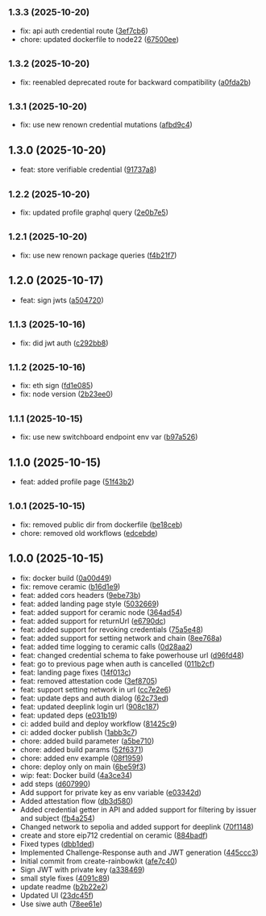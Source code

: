 ## <small>1.3.3 (2025-10-20)</small>

* fix: api auth credential route ([3ef7cb6](https://github.com/powerhouse-inc/renown/commit/3ef7cb6))
* chore: updated dockerfile to node22 ([67500ee](https://github.com/powerhouse-inc/renown/commit/67500ee))

## <small>1.3.2 (2025-10-20)</small>

* fix: reenabled deprecated route for backward compatibility ([a0fda2b](https://github.com/powerhouse-inc/renown/commit/a0fda2b))

## <small>1.3.1 (2025-10-20)</small>

* fix: use new renown credential mutations ([afbd9c4](https://github.com/powerhouse-inc/renown/commit/afbd9c4))

## 1.3.0 (2025-10-20)

* feat: store verifiable credential ([91737a8](https://github.com/powerhouse-inc/renown/commit/91737a8))

## <small>1.2.2 (2025-10-20)</small>

* fix: updated profile graphql query ([2e0b7e5](https://github.com/powerhouse-inc/renown/commit/2e0b7e5))

## <small>1.2.1 (2025-10-20)</small>

* fix: use new renown package queries ([f4b21f7](https://github.com/powerhouse-inc/renown/commit/f4b21f7))

## 1.2.0 (2025-10-17)

* feat: sign jwts ([a504720](https://github.com/powerhouse-inc/renown/commit/a504720))

## <small>1.1.3 (2025-10-16)</small>

* fix: did jwt auth ([c292bb8](https://github.com/powerhouse-inc/renown/commit/c292bb8))

## <small>1.1.2 (2025-10-16)</small>

* fix: eth sign ([fd1e085](https://github.com/powerhouse-inc/renown/commit/fd1e085))
* fix: node version ([2b23ee0](https://github.com/powerhouse-inc/renown/commit/2b23ee0))

## <small>1.1.1 (2025-10-15)</small>

* fix: use new switchboard endpoint env var ([b97a526](https://github.com/powerhouse-inc/renown/commit/b97a526))

## 1.1.0 (2025-10-15)

* feat: added profile page ([51f43b2](https://github.com/powerhouse-inc/renown/commit/51f43b2))

## <small>1.0.1 (2025-10-15)</small>

* fix: removed public dir from dockerfile ([be18ceb](https://github.com/powerhouse-inc/renown/commit/be18ceb))
* chore: removed old workflows ([edcebde](https://github.com/powerhouse-inc/renown/commit/edcebde))

## 1.0.0 (2025-10-15)

* fix: docker build ([0a00d49](https://github.com/powerhouse-inc/renown/commit/0a00d49))
* fix: remove ceramic ([b16d1e9](https://github.com/powerhouse-inc/renown/commit/b16d1e9))
* feat: added cors headers ([9ebe73b](https://github.com/powerhouse-inc/renown/commit/9ebe73b))
* feat: added landing page style ([5032669](https://github.com/powerhouse-inc/renown/commit/5032669))
* feat: added support for ceramic node ([364ad54](https://github.com/powerhouse-inc/renown/commit/364ad54))
* feat: added support for returnUrl ([e6790dc](https://github.com/powerhouse-inc/renown/commit/e6790dc))
* feat: added support for revoking credentials ([75a5e48](https://github.com/powerhouse-inc/renown/commit/75a5e48))
* feat: added support for setting network and chain ([8ee768a](https://github.com/powerhouse-inc/renown/commit/8ee768a))
* feat: added time logging to ceramic calls ([0d28aa2](https://github.com/powerhouse-inc/renown/commit/0d28aa2))
* feat: changed credential schema to fake powerhouse url ([d96fd48](https://github.com/powerhouse-inc/renown/commit/d96fd48))
* feat: go to previous page when auth is cancelled ([011b2cf](https://github.com/powerhouse-inc/renown/commit/011b2cf))
* feat: landing page fixes ([14f013c](https://github.com/powerhouse-inc/renown/commit/14f013c))
* feat: removed attestation code ([3ef8705](https://github.com/powerhouse-inc/renown/commit/3ef8705))
* feat: support setting network in url ([cc7e2e6](https://github.com/powerhouse-inc/renown/commit/cc7e2e6))
* feat: update deps and auth dialog ([62c73ed](https://github.com/powerhouse-inc/renown/commit/62c73ed))
* feat: updated deeplink login url ([908c187](https://github.com/powerhouse-inc/renown/commit/908c187))
* feat: updated deps ([e031b19](https://github.com/powerhouse-inc/renown/commit/e031b19))
* ci: added build and deploy workflow ([81425c9](https://github.com/powerhouse-inc/renown/commit/81425c9))
* ci: added docker publish ([1abb3c7](https://github.com/powerhouse-inc/renown/commit/1abb3c7))
* chore: added build parameter ([a5be710](https://github.com/powerhouse-inc/renown/commit/a5be710))
* chore: added build params ([52f6371](https://github.com/powerhouse-inc/renown/commit/52f6371))
* chore: added env example ([08f1959](https://github.com/powerhouse-inc/renown/commit/08f1959))
* chore: deploy only on main ([6be59f3](https://github.com/powerhouse-inc/renown/commit/6be59f3))
* wip: feat: Docker build ([4a3ce34](https://github.com/powerhouse-inc/renown/commit/4a3ce34))
* add steps ([d607990](https://github.com/powerhouse-inc/renown/commit/d607990))
* Add support for private key as env variable ([e03342d](https://github.com/powerhouse-inc/renown/commit/e03342d))
* Added attestation flow ([db3d580](https://github.com/powerhouse-inc/renown/commit/db3d580))
* Added credential getter in API and added support for filtering by issuer and subject ([fb4a254](https://github.com/powerhouse-inc/renown/commit/fb4a254))
* Changed network to sepolia and added support for deeplink ([70f1148](https://github.com/powerhouse-inc/renown/commit/70f1148))
* create and store eip712 credential on ceramic ([884badf](https://github.com/powerhouse-inc/renown/commit/884badf))
* Fixed types ([dbb1ded](https://github.com/powerhouse-inc/renown/commit/dbb1ded))
* Implemented Challenge-Response auth and JWT generation ([445ccc3](https://github.com/powerhouse-inc/renown/commit/445ccc3))
* Initial commit from create-rainbowkit ([afe7c40](https://github.com/powerhouse-inc/renown/commit/afe7c40))
* Sign JWT with private key ([a338469](https://github.com/powerhouse-inc/renown/commit/a338469))
* small style fixes ([4091c89](https://github.com/powerhouse-inc/renown/commit/4091c89))
* update readme ([b2b22e2](https://github.com/powerhouse-inc/renown/commit/b2b22e2))
* Updated UI ([23dc45f](https://github.com/powerhouse-inc/renown/commit/23dc45f))
* Use siwe auth ([78ee61e](https://github.com/powerhouse-inc/renown/commit/78ee61e))
